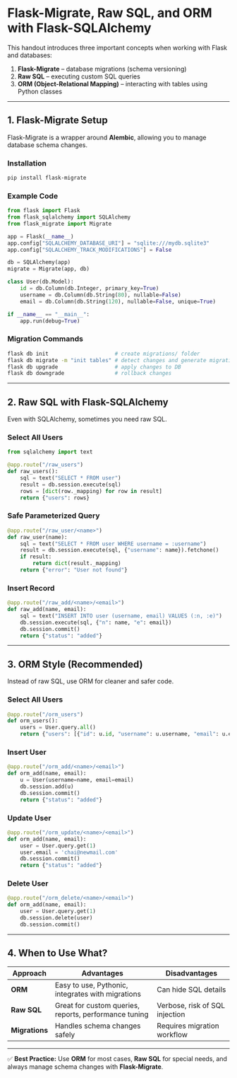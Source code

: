 # Flask-Migrate, Raw SQL, and ORM with Flask-SQLAlchemy

This handout introduces three important concepts when working with Flask and databases:

1. **Flask-Migrate** – database migrations (schema versioning)
2. **Raw SQL** – executing custom SQL queries
3. **ORM (Object-Relational Mapping)** – interacting with tables using Python classes

---

## 1. Flask-Migrate Setup

Flask-Migrate is a wrapper around **Alembic**, allowing you to manage database schema changes.

### Installation
```bash
pip install flask-migrate
```

### Example Code
```python
from flask import Flask
from flask_sqlalchemy import SQLAlchemy
from flask_migrate import Migrate

app = Flask(__name__)
app.config["SQLALCHEMY_DATABASE_URI"] = "sqlite:///mydb.sqlite3"
app.config["SQLALCHEMY_TRACK_MODIFICATIONS"] = False

db = SQLAlchemy(app)
migrate = Migrate(app, db)

class User(db.Model):
    id = db.Column(db.Integer, primary_key=True)
    username = db.Column(db.String(80), nullable=False)
    email = db.Column(db.String(120), nullable=False, unique=True)

if __name__ == "__main__":
    app.run(debug=True)
```

### Migration Commands
```bash
flask db init                     # create migrations/ folder
flask db migrate -m "init tables" # detect changes and generate migration
flask db upgrade                  # apply changes to DB
flask db downgrade                # rollback changes
```

---

## 2. Raw SQL with Flask-SQLAlchemy

Even with SQLAlchemy, sometimes you need raw SQL.

### Select All Users
```python
from sqlalchemy import text

@app.route("/raw_users")
def raw_users():
    sql = text("SELECT * FROM user")
    result = db.session.execute(sql)
    rows = [dict(row._mapping) for row in result]
    return {"users": rows}
```

### Safe Parameterized Query
```python
@app.route("/raw_user/<name>")
def raw_user(name):
    sql = text("SELECT * FROM user WHERE username = :username")
    result = db.session.execute(sql, {"username": name}).fetchone()
    if result:
        return dict(result._mapping)
    return {"error": "User not found"}
```

### Insert Record
```python
@app.route("/raw_add/<name>/<email>")
def raw_add(name, email):
    sql = text("INSERT INTO user (username, email) VALUES (:n, :e)")
    db.session.execute(sql, {"n": name, "e": email})
    db.session.commit()
    return {"status": "added"}
```

---

## 3. ORM Style (Recommended)

Instead of raw SQL, use ORM for cleaner and safer code.

### Select All Users
```python
@app.route("/orm_users")
def orm_users():
    users = User.query.all()
    return {"users": [{"id": u.id, "username": u.username, "email": u.email} for u in users]}
```

### Insert User
```python
@app.route("/orm_add/<name>/<email>")
def orm_add(name, email):
    u = User(username=name, email=email)
    db.session.add(u)
    db.session.commit()
    return {"status": "added"}
```



### Update User
```python
@app.route("/orm_update/<name>/<email>")
def orm_add(name, email):
    user = User.query.get(1)
    user.email = 'chai@newmail.com'
    db.session.commit()
    return {"status": "added"}
```

### Delete User
```python
@app.route("/orm_delete/<name>/<email>")
def orm_add(name, email):
    user = User.query.get(1)
    db.session.delete(user)
    db.session.commit()
```


---

## 4. When to Use What?

| Approach       | Advantages | Disadvantages |
|----------------|------------|---------------|
| **ORM**        | Easy to use, Pythonic, integrates with migrations | Can hide SQL details |
| **Raw SQL**    | Great for custom queries, reports, performance tuning | Verbose, risk of SQL injection |
| **Migrations** | Handles schema changes safely | Requires migration workflow |

---

✅ **Best Practice:** Use **ORM** for most cases, **Raw SQL** for special needs, and always manage schema changes with **Flask-Migrate**.
